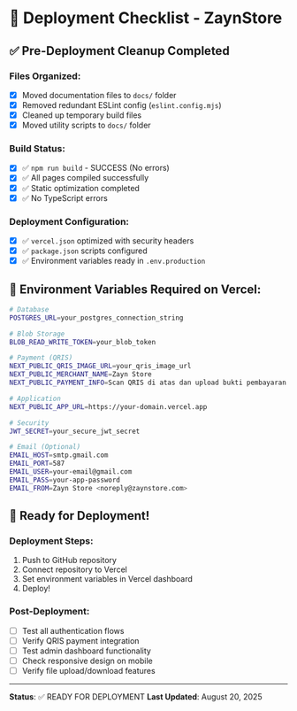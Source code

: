 # 🚀 Deployment Checklist - ZaynStore

## ✅ Pre-Deployment Cleanup Completed

### Files Organized:
- [x] Moved documentation files to `docs/` folder
- [x] Removed redundant ESLint config (`eslint.config.mjs`)
- [x] Cleaned up temporary build files
- [x] Moved utility scripts to `docs/` folder

### Build Status:
- [x] ✅ `npm run build` - SUCCESS (No errors)
- [x] ✅ All pages compiled successfully
- [x] ✅ Static optimization completed
- [x] ✅ No TypeScript errors

### Deployment Configuration:
- [x] ✅ `vercel.json` optimized with security headers
- [x] ✅ `package.json` scripts configured
- [x] ✅ Environment variables ready in `.env.production`

## 🔧 Environment Variables Required on Vercel:

```bash
# Database
POSTGRES_URL=your_postgres_connection_string

# Blob Storage
BLOB_READ_WRITE_TOKEN=your_blob_token

# Payment (QRIS)
NEXT_PUBLIC_QRIS_IMAGE_URL=your_qris_image_url
NEXT_PUBLIC_MERCHANT_NAME=Zayn Store
NEXT_PUBLIC_PAYMENT_INFO=Scan QRIS di atas dan upload bukti pembayaran

# Application
NEXT_PUBLIC_APP_URL=https://your-domain.vercel.app

# Security
JWT_SECRET=your_secure_jwt_secret

# Email (Optional)
EMAIL_HOST=smtp.gmail.com
EMAIL_PORT=587
EMAIL_USER=your-email@gmail.com
EMAIL_PASS=your-app-password
EMAIL_FROM=Zayn Store <noreply@zaynstore.com>
```

## 🚀 Ready for Deployment!

### Deployment Steps:
1. Push to GitHub repository
2. Connect repository to Vercel
3. Set environment variables in Vercel dashboard
4. Deploy!

### Post-Deployment:
- [ ] Test all authentication flows
- [ ] Verify QRIS payment integration
- [ ] Test admin dashboard functionality
- [ ] Check responsive design on mobile
- [ ] Verify file upload/download features

---
**Status**: ✅ READY FOR DEPLOYMENT
**Last Updated**: August 20, 2025

